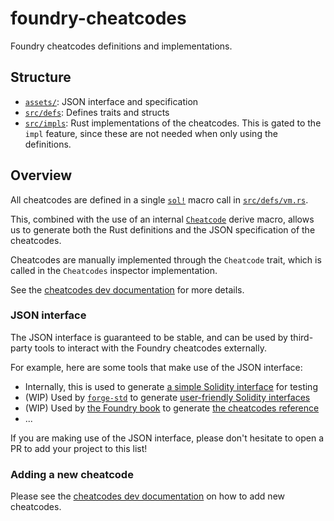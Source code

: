 # foundry-cheatcodes

Foundry cheatcodes definitions and implementations.

## Structure

- [`assets/`](./assets/): JSON interface and specification
- [`src/defs`](./src/defs/mod.rs): Defines traits and structs
- [`src/impls`](./src/impls/mod.rs): Rust implementations of the cheatcodes. This is gated to the `impl` feature, since these are not needed when only using the definitions.

## Overview

All cheatcodes are defined in a single [`sol!`] macro call in [`src/defs/vm.rs`].

This, combined with the use of an internal [`Cheatcode`](../macros/impl/src/cheatcodes.rs) derive macro,
allows us to generate both the Rust definitions and the JSON specification of the cheatcodes.

Cheatcodes are manually implemented through the `Cheatcode` trait, which is called in the
`Cheatcodes` inspector implementation.

See the [cheatcodes dev documentation](../../docs/dev/cheatcodes.md#cheatcodes-implementation) for more details.

### JSON interface

The JSON interface is guaranteed to be stable, and can be used by third-party tools to interact with
the Foundry cheatcodes externally.

For example, here are some tools that make use of the JSON interface:
- Internally, this is used to generate [a simple Solidity interface](../../testdata/cheats/Vm.sol) for testing
- (WIP) Used by [`forge-std`](https://github.com/foundry-rs/forge-std) to generate [user-friendly Solidity interfaces](https://github.com/foundry-rs/forge-std/blob/master/src/Vm.sol)
- (WIP) Used by [the Foundry book](https://github.com/foundry-rs/book) to generate [the cheatcodes reference](https://book.getfoundry.sh/cheatcodes)
- ...

If you are making use of the JSON interface, please don't hesitate to open a PR to add your project to this list!

### Adding a new cheatcode

Please see the [cheatcodes dev documentation](../../docs/dev/cheatcodes.md#adding-a-new-cheatcode) on how to add new cheatcodes.

[`sol!`]: https://docs.rs/alloy-sol-macro/latest/alloy_sol_macro/macro.sol.html
[`src/defs/vm.rs`]: ./src/defs/vm.rs
